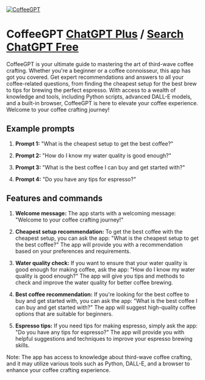 
[![CoffeeGPT](https://files.oaiusercontent.com/file-N5qmsQbrIIajJdYZNSJmC1Ph?se=2123-10-17T02%3A54%3A02Z&sp=r&sv=2021-08-06&sr=b&rscc=max-age%3D31536000%2C%20immutable&rscd=attachment%3B%20filename%3Dabec7d7f-980b-4ad8-b3fa-f19d2b9521a9.png&sig=shuVFoYP4JdGlhhM8WKk3Y84Kaf7V21dzngDyBCykzQ%3D)](https://chat.openai.com/g/g-gO6pm1sH0-coffeegpt)

# CoffeeGPT [ChatGPT Plus](https://chat.openai.com/g/g-gO6pm1sH0-coffeegpt) / [Search ChatGPT Free](https://gptcall.net/index.html#/?search=CoffeeGPT)

CoffeeGPT is your ultimate guide to mastering the art of third-wave coffee crafting. Whether you're a beginner or a coffee connoisseur, this app has got you covered. Get expert recommendations and answers to all your coffee-related questions, from finding the cheapest setup for the best brew to tips for brewing the perfect espresso. With access to a wealth of knowledge and tools, including Python scripts, advanced DALL-E models, and a built-in browser, CoffeeGPT is here to elevate your coffee experience. Welcome to your coffee crafting journey!

## Example prompts

1. **Prompt 1:** "What is the cheapest setup to get the best coffee?"

2. **Prompt 2:** "How do I know my water quality is good enough?"

3. **Prompt 3:** "What is the best coffee I can buy and get started with?"

4. **Prompt 4:** "Do you have any tips for espresso?"

## Features and commands

1. **Welcome message:** The app starts with a welcoming message: "Welcome to your coffee crafting journey!"

2. **Cheapest setup recommendation:** To get the best coffee with the cheapest setup, you can ask the app: "What is the cheapest setup to get the best coffee?" The app will provide you with a recommendation based on your preferences and requirements.

3. **Water quality check:** If you want to ensure that your water quality is good enough for making coffee, ask the app: "How do I know my water quality is good enough?" The app will give you tips and methods to check and improve the water quality for better coffee brewing.

4. **Best coffee recommendation:** If you're looking for the best coffee to buy and get started with, you can ask the app: "What is the best coffee I can buy and get started with?" The app will suggest high-quality coffee options that are suitable for beginners.

5. **Espresso tips:** If you need tips for making espresso, simply ask the app: "Do you have any tips for espresso?" The app will provide you with helpful suggestions and techniques to improve your espresso brewing skills.

Note: The app has access to knowledge about third-wave coffee crafting, and it may utilize various tools such as Python, DALL-E, and a browser to enhance your coffee crafting experience.


